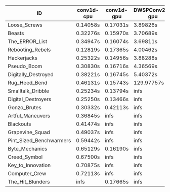 |ID|conv1d-cpu|conv1d-gpu|DWSPConv2D-gpu|gemm-gpu|avg|
|-|-|-|-|-|-|
|Loose_Screws|0.14058s|0.17031s|3.89826s|2.41110s|1.65506s|
|Beasts|0.32276s|0.15970s|3.70689s|2.47546s|1.66620s|
|The_ERROR_List|0.34947s|0.16074s|3.69811s|2.48999s|1.67458s|
|Rebooting_Rebels|0.12819s|0.17365s|4.00462s|2.43068s|1.68428s|
|Hackerjacks|0.25322s|0.14956s|3.88288s|2.53972s|1.70634s|
|Pseudo_Boom|0.30830s|0.16716s|4.36569s|2.66756s|1.87718s|
|Digitally_Destroyed|0.38221s|0.16745s|5.40372s|3.14683s|2.27505s|
|Rug_Heed_Bend|0.46131s|0.15743s|129.97757s|5.17309s|33.94235s|
|Smalltalk_Dribble|0.25234s|0.13794s|infs|2.67183s|infs|
|Digital_Destroyers|0.25250s|0.13466s|infs|2.66003s|infs|
|Gonzo_Brutes|0.30332s|0.42113s|infs|5.17592s|infs|
|Artful_Maneuvers|0.36845s|infs|infs|5.03888s|infs|
|Blackouts|0.41474s|infs|infs|2.47885s|infs|
|Grapevine_Squad|0.49037s|infs|infs|5.14663s|infs|
|Pint_Sized_Benchwarmers|0.59442s|infs|infs|4.98589s|infs|
|Byte_Mechanics|0.65129s|0.16190s|infs|5.05913s|infs|
|Creed_Symbol|0.67500s|infs|infs|5.20154s|infs|
|Key_to_Innovation|0.70875s|infs|infs|5.16819s|infs|
|Computer_Crew|0.72113s|infs|infs|5.12908s|infs|
|The_Hit_Blunders|infs|0.17665s|infs|5.01277s|infs|
